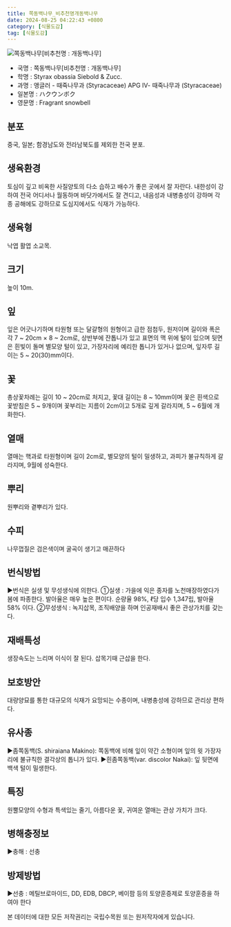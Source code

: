 ```yaml
---
title: 쪽동백나무_비추천명개동백나무
date: 2024-08-25 04:22:43 +0800
category: [식물도감]
tag: [식물도감]
---
```




![쪽동백나무[비추천명 : 개동백나무]](/fileUpload/plants/basic/Styracaceae/Styrax/16720/1_th2.JPG)
- 국명 : 쪽동백나무[비추천명 : 개동백나무]
- 학명 : Styrax obassia Siebold & Zucc.
- 과명 : 앵글러 - 때죽나무과 (Styracaceae) APG Ⅳ- 때죽나무과 (Styracaceae)
- 일본명 : ハクウンボク
- 영문명 : Fragrant snowbell


## 분포
중국, 일본; 함경남도와 전라남북도를 제외한 전국 분포.
## 생육환경
토심이 깊고 비옥한 사질양토의 다소 습하고 배수가 좋은 곳에서 잘 자란다. 내한성이 강하여 전국 어디서나 월동하며 바닷가에서도 잘 견디고, 내음성과 내병충성이 강하며 각종 공해에도 강하므로 도심지에서도 식재가 가능하다.
## 생육형
낙엽 활엽 소교목. 
## 크기
높이 10m.
## 잎
잎은 어긋나기하며 타원형 또는 달걀형의 원형이고 급한 점첨두, 원저이며 길이와 폭은 각  7 ~ 20cm × 8 ~ 2cm로, 상반부에 잔톱니가 있고 표면의 맥 위에 털이 있으며 뒷면은 흰빛이 돌며 별모양 털이 있고, 가장자리에 예리한 톱니가 있거나 없으며, 잎자루 길이는 5 ~ 20(30)mm이다.
## 꽃
총상꽃차례는 길이 10 ~ 20cm로 처지고, 꽃대 길이는 8 ~ 10mm이며 꽃은 흰색으로 꽃받침은 5 ~ 9개이며 꽃부리는 지름이 2cm이고 5개로 깊게 갈라지며, 5 ~ 6월에 개화한다.
## 열매
열매는 핵과로 타원형이며 길이 2cm로, 별모양의 털이 밀생하고, 과피가 불규칙하게 갈라지며, 9월에 성숙한다.
## 뿌리
원뿌리와 곁뿌리가 있다.
## 수피
나무껍질은 검은색이며 굴곡이 생기고 매끈하다
## 번식방법
▶번식은 실생 및 무성생식에 의한다. ①실생 : 가을에 익은 종자를 노천매장하였다가 봄에 파종한다. 발아율은 매우 높은 편이다. 순량율 98%, ℓ당 입수 1,347립, 발아율 58% 이다.②무성생식 : 녹지삽목, 조직배양을 하며 인공재배시 좋은 관상가치를 갖는다.
## 재배특성
생장속도는 느리며 이식이 잘 된다. 삽목기때 근삽을 한다.
## 보호방안
대량양묘를 통한 대규모의 식재가 요망되는 수종이며, 내병충성에 강하므로 관리상 편하다.
## 유사종
▶좀쪽동백(S. shiraiana Makino): 쪽동백에 비해 잎이 약간 소형이며 잎의 윗 가장자리에 불규칙한 결각상의 톱니가 있다.▶흰좀쪽동백(var. discolor Nakai): 잎 뒷면에 백색 털이 밀생한다.
## 특징
원뿔모양의 수형과 특색있는 줄기, 아름다운 꽃, 귀여운 열매는 관상 가치가 크다.
## 병해충정보
▶충해 : 선충
## 방제방법
▶선충 : 메틸브로마이드, DD, EDB, DBCP, 베이팜 등의 토양훈증제로 토양훈증을 하여야 한다






본 데이터에 대한 모든 저작권리는 국립수목원 또는 원저작자에게 있습니다.
